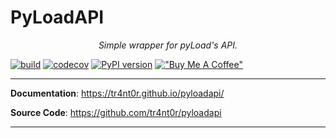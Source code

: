 # PyLoadAPI

<p align="center">
 <em>Simple wrapper for pyLoad's API.</em>
</p>

[![build](https://github.com/tr4nt0r/pyloadapi/workflows/Build/badge.svg)](https://github.com/tr4nt0r/pyloadapi/actions)
[![codecov](https://codecov.io/gh/tr4nt0r/pyloadapi/graph/badge.svg?token=SZDBSZGZE7)](https://codecov.io/gh/tr4nt0r/pyloadapi)
[![PyPI version](https://badge.fury.io/py/pyloadapi.svg)](https://badge.fury.io/py/pyloadapi)
[!["Buy Me A Coffee"](https://img.shields.io/badge/-buy_me_a%C2%A0coffee-gray?logo=buy-me-a-coffee)](https://www.buymeacoffee.com/tr4nt0r)


---

**Documentation**: <a href="https://tr4nt0r.github.io/pyloadapi/" target="_blank">https://tr4nt0r.github.io/pyloadapi/</a>

**Source Code**: <a href="https://github.com/tr4nt0r/pyloadapi" target="_blank">https://github.com/tr4nt0r/pyloadapi</a>

---
